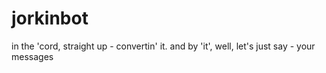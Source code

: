 # jorkinbot
in the 'cord, straight up - convertin' it. and by 'it', well, let's just say - your messages
